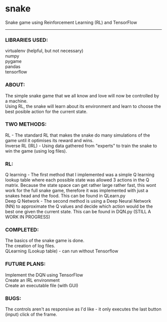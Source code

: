# snake
Snake game using Reinforcement Learning (RL) and TensorFlow

---

### LIBRARIES USED:
virtualenv (helpful, but not necessary)  
numpy  
pygame  
pandas  
tensorflow  

### ABOUT:
The simple snake game that we all know and love will now be controlled by a machine.   
Using RL, the snake will learn about its environment and learn to choose the best posible action for the current state.

### TWO METHODS:
RL - The standard RL that makes the snake do many simulations of the game until it optimises its reward and wins.  
Inverse RL (IRL) - Using data gathered from "experts" to train the snake to win the game (using log files).

### RL:
Q learning - The first method that I implemented was a simple Q learning lookup table where each possible state was allowed 3 actions in the Q matrix. Because the state space can get rather large rather fast, this wont work for the full snake game, therefore it was implemented with just a snakes head and the food. This can be found in QLearn.py  
Deep Q Network - The second method is using a Deep Neural Network (NN) to approximate the Q values and decide which action would be the best one given the current state. This can be found in DQN.py (STILL A WORK IN PROGRESS)

### COMPLETED:
The basics of the snake game is done.  
The creation of log files.  
QLearning (Lookup table) - can run without Tensorflow

### FUTURE PLANS:
Implement the DQN using TensorFlow  
Create an IRL environment  
Create an executable file (with GUI)

### BUGS:
The controls aren't as responsive as I'd like - it only executes the last button (input) click of the frame.  

